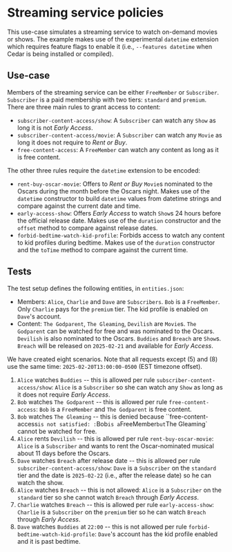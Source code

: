# Streaming service policies

This use-case simulates a streaming service to watch on-demand movies or shows.
The example makes use of the experimental `datetime` extension which requires feature flags to enable it (i.e., `--features datetime` when Cedar is being installed or compiled).

## Use-case

Members of the streaming service can be either `FreeMember` or `Subscriber`.
`Subscriber` is a paid membership with two tiers: `standard` and `premium`.
There are three main rules to grant access to content:
 - `subscriber-content-access/show`: A `Subscriber` can watch any `Show` as long it is not *Early Access*.
 - `subscriber-content-access/movie`: A `Subscriber` can watch any `Movie` as long it does not require to *Rent or Buy*.
 - `free-content-access`: A `FreeMember` can watch any content as long as it is free content.

The other three rules require the `datetime` extension to be encoded:
 - `rent-buy-oscar-movie`: Offers to *Rent or Buy* `Movie`s nominated to the Oscars during the month before the Oscars night. Makes use of the
 `datetime` constructor to build `datetime` values from datetime strings and compare against the current date and time.
 - `early-access-show`: Offers *Early Access* to watch `Show`s 24 hours before the official release date. Makes use of the `duration` constructor and the `offset` method to compare against release dates.
 - `forbid-bedtime-watch-kid-profile`: Forbids access to watch any content to kid profiles during bedtime. Makes use of the `duration` constructor and the `toTime` method to compare against the current time.

## Tests

The test setup defines the following entities, in `entities.json`:
 - Members: `Alice`, `Charlie` and `Dave` are `Subscribers`. `Bob` is a `FreeMember`. Only `Charlie` pays for the `premium` tier. The kid profile is enabled on `Dave`'s account.
 - Content: `The Godparent`, `The Gleaming`, `Devilish` are `Movie`s. `The Godparent` can be watched for free and was nominated to the Oscars. `Devilish` is also nominated to the Oscars. `Buddies` and `Breach` are `Show`s. `Breach` will be released on `2025-02-21` and available for *Early Access*.

We have created eight scenarios.
Note that all requests except (5) and (8) use the same time: `2025-02-20T13:00:00-0500` (EST timezone offset).

1. `Alice` watches `Buddies` -- this is allowed per rule `subscriber-content-access/show`: `Alice` is a `Subscriber` so she can watch any
`Show` as long as it does not require *Early Access*.
2. `Bob` watches `The Godparent` -- this is allowed per rule `free-content-access`: `Bob` is a `FreeMember` and `The Godparent` is free content.
3. `Bob` watches `The Gleaming` -- this is denied because ``free-content-access` is not satisfied: : `Bob` is a `FreeMember` but `The Gleaming` cannot be watched for free.
4. `Alice` rents `Devilish` -- this is allowed per rule `rent-buy-oscar-movie`: `Alice` is a `Subscriber` and wants to rent the Oscar-nominated musical about 11 days before the Oscars.
5. `Dave` watches `Breach` after release date -- this is allowed per rule `subscriber-content-access/show`: `Dave` is a `Subscriber` on the `standard` tier and the date is `2025-02-22` (i.e., after the release date) so he can watch the show.
6. `Alice` watches `Breach` -- this is not allowed: `Alice` is a `Subscriber` on the `standard` tier so she cannot watch `Breach` through *Early Access*.
7. `Charlie` watches `Breach` -- this is allowed per rule `early-access-show`: `Charlie` is a `Subscriber` on the `premium` tier so he can watch `Breach` through *Early Access*.
8. `Dave` watches `Buddies` at `22:00` -- this is not allowed per rule `forbid-bedtime-watch-kid-profile`: `Dave`'s account has the kid profile enabled and it is past bedtime.
